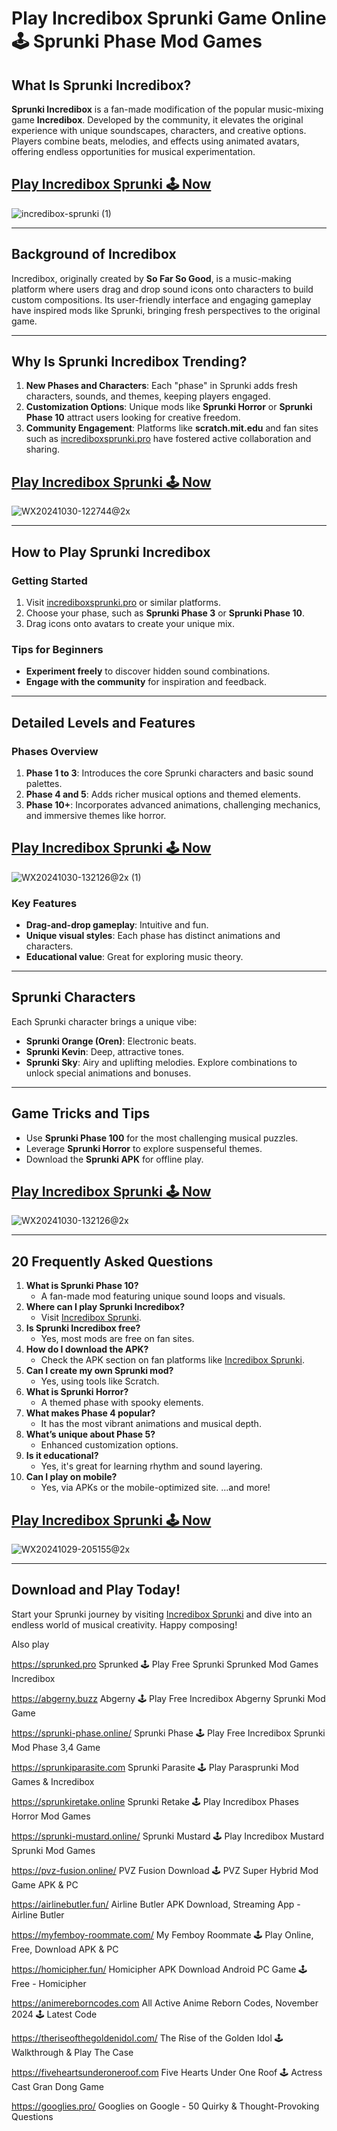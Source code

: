 # Play Incredibox Sprunki Game Online 🕹 Sprunki Phase Mod Games

## What Is Sprunki Incredibox?
**Sprunki Incredibox** is a fan-made modification of the popular music-mixing game **Incredibox**. Developed by the community, it elevates the original experience with unique soundscapes, characters, and creative options. Players combine beats, melodies, and effects using animated avatars, offering endless opportunities for musical experimentation.

## [Play Incredibox Sprunki 🕹️ Now](https://incrediboxsprunki.pro)
![incredibox-sprunki (1)](https://github.com/user-attachments/assets/db6357b3-c105-4d21-bbfd-958d88359711)

---

## Background of Incredibox
Incredibox, originally created by **So Far So Good**, is a music-making platform where users drag and drop sound icons onto characters to build custom compositions. Its user-friendly interface and engaging gameplay have inspired mods like Sprunki, bringing fresh perspectives to the original game.

---

## Why Is Sprunki Incredibox Trending?
1. **New Phases and Characters**: Each "phase" in Sprunki adds fresh characters, sounds, and themes, keeping players engaged.
2. **Customization Options**: Unique mods like **Sprunki Horror** or **Sprunki Phase 10** attract users looking for creative freedom.
3. **Community Engagement**: Platforms like **scratch.mit.edu** and fan sites such as [incrediboxsprunki.pro](https://incrediboxsprunki.pro) have fostered active collaboration and sharing.

## [Play Incredibox Sprunki 🕹️ Now](https://incrediboxsprunki.pro)
![WX20241030-122744@2x](https://github.com/user-attachments/assets/b5d96f0f-a66f-408b-acff-c421c6e1d3b4)

---

## How to Play Sprunki Incredibox
### Getting Started
1. Visit [incrediboxsprunki.pro](https://incrediboxsprunki.pro) or similar platforms.
2. Choose your phase, such as **Sprunki Phase 3** or **Sprunki Phase 10**.
3. Drag icons onto avatars to create your unique mix.

### Tips for Beginners
- **Experiment freely** to discover hidden sound combinations.
- **Engage with the community** for inspiration and feedback.

---

## Detailed Levels and Features
### Phases Overview
1. **Phase 1 to 3**: Introduces the core Sprunki characters and basic sound palettes.
2. **Phase 4 and 5**: Adds richer musical options and themed elements.
3. **Phase 10+**: Incorporates advanced animations, challenging mechanics, and immersive themes like horror.

## [Play Incredibox Sprunki 🕹️ Now](https://incrediboxsprunki.pro)
![WX20241030-132126@2x (1)](https://github.com/user-attachments/assets/51763e4a-ae62-4f4e-b9f9-70859b8840a9)

### Key Features
- **Drag-and-drop gameplay**: Intuitive and fun.
- **Unique visual styles**: Each phase has distinct animations and characters.
- **Educational value**: Great for exploring music theory.

---

## Sprunki Characters
Each Sprunki character brings a unique vibe:
- **Sprunki Orange (Oren)**: Electronic beats.
- **Sprunki Kevin**: Deep, attractive tones.
- **Sprunki Sky**: Airy and uplifting melodies.
Explore combinations to unlock special animations and bonuses.

---

## Game Tricks and Tips
- Use **Sprunki Phase 100** for the most challenging musical puzzles.
- Leverage **Sprunki Horror** to explore suspenseful themes.
- Download the **Sprunki APK** for offline play.

## [Play Incredibox Sprunki 🕹️ Now](https://incrediboxsprunki.pro)
![WX20241030-132126@2x](https://github.com/user-attachments/assets/63a90a2e-b17d-433c-b594-9dd4840e5d00)

---

## 20 Frequently Asked Questions
1. **What is Sprunki Phase 10?**
   - A fan-made mod featuring unique sound loops and visuals.
2. **Where can I play Sprunki Incredibox?**
   - Visit [Incredibox Sprunki](https://incrediboxsprunki.pro).
3. **Is Sprunki Incredibox free?**
   - Yes, most mods are free on fan sites.
4. **How do I download the APK?**
   - Check the APK section on fan platforms like [Incredibox Sprunki](https://incrediboxsprunki.pro).
5. **Can I create my own Sprunki mod?**
   - Yes, using tools like Scratch.
6. **What is Sprunki Horror?**
   - A themed phase with spooky elements.
7. **What makes Phase 4 popular?**
   - It has the most vibrant animations and musical depth.
8. **What’s unique about Phase 5?**
   - Enhanced customization options.
9. **Is it educational?**
   - Yes, it's great for learning rhythm and sound layering.
10. **Can I play on mobile?**
    - Yes, via APKs or the mobile-optimized site.
...and more!

## [Play Incredibox Sprunki 🕹️ Now](https://incrediboxsprunki.pro)
![WX20241029-205155@2x](https://github.com/user-attachments/assets/046f3833-17f3-4654-89eb-7b27f13de911)

---

## Download and Play Today!
Start your Sprunki journey by visiting [Incredibox Sprunki](https://incrediboxsprunki.pro) and dive into an endless world of musical creativity. Happy composing!

Also play 

https://sprunked.pro	Sprunked 🕹 Play Free Sprunki Sprunked Mod Games Incredibox

https://abgerny.buzz	Abgerny 🕹 Play Free Incredibox Abgerny Sprunki Mod Game

https://sprunki-phase.online/	Sprunki Phase 🕹 Play Free Incredibox Sprunki Mod Phase 3,4 Game

https://sprunkiparasite.com	Sprunki Parasite 🕹 Play Parasprunki Mod Games & Incredibox

https://sprunkiretake.online	Sprunki Retake 🕹 Play Incredibox Phases Horror Mod Games

https://sprunki-mustard.online/	Sprunki Mustard 🕹 Play Incredibox Mustard Sprunki Mod Games

https://pvz-fusion.online/	PVZ Fusion Download 🕹 PVZ Super Hybrid Mod Game APK & PC

https://airlinebutler.fun/	Airline Butler APK Download, Streaming App - Airline Butler

https://myfemboy-roommate.com/	My Femboy Roommate 🕹 Play Online, Free, Download APK & PC

https://homicipher.fun/	Homicipher APK Download Android PC Game 🕹 Free - Homicipher

https://animereborncodes.com	All Active Anime Reborn Codes, November 2024 🕹 Latest Code

https://theriseofthegoldenidol.com/	The Rise of the Golden Idol 🕹 Walkthrough & Play The Case

https://fiveheartsunderoneroof.com	Five Hearts Under One Roof 🕹 Actress Cast Gran Dong Game

https://googlies.pro/	Googlies on Google - 50 Quirky & Thought-Provoking Questions
